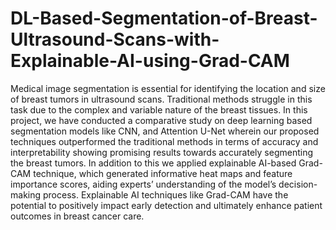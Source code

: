 # DL-Based-Segmentation-of-Breast-Ultrasound-Scans-with-Explainable-AI-using-Grad-CAM

Medical image segmentation is essential for identifying the location and size of breast tumors in ultrasound scans. Traditional methods struggle in this task due to the complex and variable nature of the breast tissues. In this project, we have conducted a comparative study on deep learning based segmentation models like CNN, and Attention U-Net wherein our proposed techniques outperformed the traditional methods in terms of accuracy and interpretability showing promising results towards accurately segmenting the breast tumors. In addition to this we applied explainable AI-based Grad-CAM technique, which generated informative heat maps and feature importance scores, aiding experts’ understanding of the model’s decision-making process. Explainable AI techniques like Grad-CAM have the potential to positively impact early detection and ultimately enhance patient outcomes in breast cancer care.
